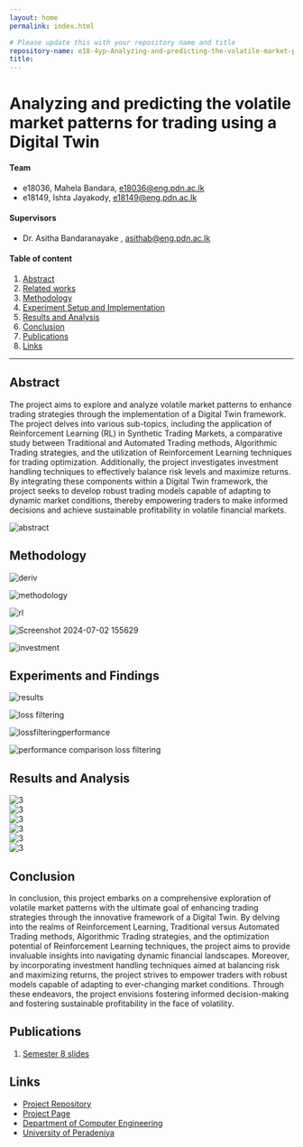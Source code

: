 ```yaml
---
layout: home
permalink: index.html

# Please update this with your repository name and title
repository-name: e18-4yp-Analyzing-and-predicting-the-volatile-market-patterns-for-trading-using-a-Digital-Twin
title:
---
```


[comment]: # "This is the standard layout for the project, but you can clean this and use your own template"

# Analyzing and predicting the volatile market patterns for trading using a Digital Twin

#### Team

- e18036, Mahela Bandara, [e18036@eng.pdn.ac.lk](mailto:e18036@eng.pdn.ac.lk)
- e18149, Ishta Jayakody, [e18149@eng.pdn.ac.lk](mailto:e18149@eng.pdn.ac.lk)

#### Supervisors

- Dr. Asitha Bandaranayake , [asithab@eng.pdn.ac.lk](mailto:asithab@eng.pdn.ac.lk)

#### Table of content

1. [Abstract](#abstract)
2. [Related works](#related-works)
3. [Methodology](#methodology)
4. [Experiment Setup and Implementation](#experiment-setup-and-implementation)
5. [Results and Analysis](#results-and-analysis)
6. [Conclusion](#conclusion)
7. [Publications](#publications)
8. [Links](#links)

---


## Abstract
The project aims to explore and analyze volatile market patterns to enhance trading strategies through the implementation of a Digital Twin framework. The project delves into various sub-topics, including the application of Reinforcement Learning (RL) in Synthetic Trading Markets, a comparative study between Traditional and Automated Trading methods, Algorithmic Trading strategies, and the utilization of Reinforcement Learning techniques for trading optimization. Additionally, the project investigates investment handling techniques to effectively balance risk levels and maximize returns. By integrating these components within a Digital Twin framework, the project seeks to develop robust trading models capable of adapting to dynamic market conditions, thereby empowering traders to make informed decisions and achieve sustainable profitability in volatile financial markets.

![abstract](https://github.com/cepdnaclk/e18-4yp-Analyzing-and-predicting-the-volatile-market-patterns-for-trading-using-a-Digital-Twin/assets/73831741/069a154f-c901-4267-8657-abd2855ca493)


## Methodology
![deriv](https://github.com/cepdnaclk/e18-4yp-Analyzing-and-predicting-the-volatile-market-patterns-for-trading-using-a-Digital-Twin/assets/73831741/b1138995-ed6a-4e43-a8fb-0220d27746b5)

![methodology](https://github.com/cepdnaclk/e18-4yp-Analyzing-and-predicting-the-volatile-market-patterns-for-trading-using-a-Digital-Twin/assets/73831741/f454a62b-51ea-4bf6-a681-44eb36f3ae58)

![rl](https://github.com/cepdnaclk/e18-4yp-Analyzing-and-predicting-the-volatile-market-patterns-for-trading-using-a-Digital-Twin/assets/73831741/269965e1-2b8c-4aa9-9262-05c0f95473a6)

![Screenshot 2024-07-02 155629](https://github.com/cepdnaclk/e18-4yp-Analyzing-and-predicting-the-volatile-market-patterns-for-trading-using-a-Digital-Twin/assets/73831741/51aebc0c-de71-49d7-888b-cdd72d893edf)

![investment](https://github.com/cepdnaclk/e18-4yp-Analyzing-and-predicting-the-volatile-market-patterns-for-trading-using-a-Digital-Twin/assets/73831741/1bc8b86d-7691-4cbf-b6d2-c32dbd2d8032)



## Experiments and Findings
![results](https://github.com/cepdnaclk/e18-4yp-Analyzing-and-predicting-the-volatile-market-patterns-for-trading-using-a-Digital-Twin/assets/73831741/9bc4eb56-6976-46cc-baa8-65e35d006d24)

![loss filtering](https://github.com/cepdnaclk/e18-4yp-Analyzing-and-predicting-the-volatile-market-patterns-for-trading-using-a-Digital-Twin/assets/73831741/3eb878f9-bc26-4baa-9747-f34bf691fde1)

![lossfilteringperformance](https://github.com/cepdnaclk/e18-4yp-Analyzing-and-predicting-the-volatile-market-patterns-for-trading-using-a-Digital-Twin/assets/73831741/f5c75e7f-8404-4513-a1d5-21021661a4e0)

![performance comparison loss filtering](https://github.com/cepdnaclk/e18-4yp-Analyzing-and-predicting-the-volatile-market-patterns-for-trading-using-a-Digital-Twin/assets/73831741/178208cc-a339-4d9e-a3da-bdf7fe5f0518)


## Results and Analysis
<div class="text-align: center">
<img class=" width: 100%" src="./images/Screenshot from 2024-04-26 18-44-41.png" alt="3" />
</div>

<div class="text-align: center">
<img class=" width: 100%" src="./images/Screenshot from 2024-04-26 19-24-52.png" alt="3" />
</div>

<div class="text-align: center">
<img class=" width: 100%" src="./images/Screenshot from 2024-04-26 19-25-04.png" alt="3" />
</div>

<div class="text-align: center">
<img class=" width: 100%" src="./images/Screenshot from 2024-04-29 18-00-36.png" alt="3" />
</div>

<div class="text-align: center">
<img class=" width: 100%" src="./images/Screenshot from 2024-04-29 18-01-00.png" alt="3" />
</div>

<div class="text-align: center">
<img class=" width: 100%" src="./images/Screenshot from 2024-04-29 19-22-28.png" alt="3" />
</div>

## Conclusion
In conclusion, this project embarks on a comprehensive exploration of volatile market patterns with the ultimate goal of enhancing trading strategies through the innovative framework of a Digital Twin. By delving into the realms of Reinforcement Learning, Traditional versus Automated Trading methods, Algorithmic Trading strategies, and the optimization potential of Reinforcement Learning techniques, the project aims to provide invaluable insights into navigating dynamic financial landscapes. Moreover, by incorporating investment handling techniques aimed at balancing risk and maximizing returns, the project strives to empower traders with robust models capable of adapting to ever-changing market conditions. Through these endeavors, the project envisions fostering informed decision-making and fostering sustainable profitability in the face of volatility.

## Publications
[//]: # "Note: Uncomment each once you uploaded the files to the repository"

 1. [Semester 8 slides](https://docs.google.com/presentation/d/1M16RRqKo5Y5KziZztlXpEGkN6o1rM9HO-ZJyV4hftTA/edit#slide=id.p2)
<!-- 3. [Semester 8 report](./) -->
<!-- 4. [Semester 8 slides](./) -->
<!-- 5. Author 1, Author 2 and Author 3 "Research paper title" (2021). [PDF](./). -->


## Links

[//]: # ( NOTE: EDIT THIS LINKS WITH YOUR REPO DETAILS )

- [Project Repository](https://github.com/cepdnaclk/e18-4yp-Analyzing-and-predicting-the-volatile-market-patterns-for-trading-using-a-Digital-Twin)
- [Project Page](https://cepdnaclk.github.io/e18-4yp-Analyzing-and-predicting-the-volatile-market-patterns-for-trading-using-a-Digital-Twin)
- [Department of Computer Engineering](http://www.ce.pdn.ac.lk/)
- [University of Peradeniya](https://eng.pdn.ac.lk/)

[//]: # "Please refer this to learn more about Markdown syntax"
[//]: # "https://github.com/adam-p/markdown-here/wiki/Markdown-Cheatsheet"
